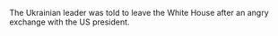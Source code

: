 The Ukrainian leader was told to leave the White House after an angry exchange with the US president.